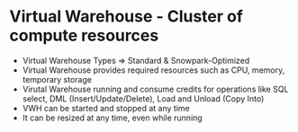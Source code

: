 # Virtual Warehouse - Cluster of compute resources

* Virtual Warehouse Types => Standard & Snowpark-Optimized
* Virtual Warehouse provides required resources such as CPU, memory, temporary storage
* Virutal Warehouse running and consume credits for operations like SQL select, DML (Insert/Update/Delete), Load and Unload (Copy Into)
* VWH can be started and stopped at any time
* It can be resized at any time, even while running

